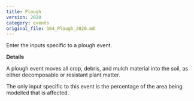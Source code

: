 ```yaml
---
title: Plough
version: 2020
category: events
original_file: 164_Plough_2020.md
---
```


Enter the inputs specific to a plough event.

**Details**

A plough event moves all crop, debris, and mulch material into the soil,
as either decomposable or resistant plant matter.

The only input specific to this event is the percentage of the area
being modelled that is affected.
